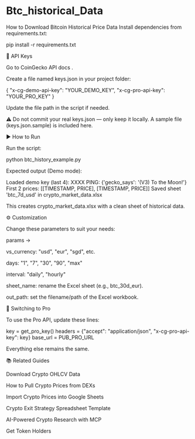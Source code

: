 # Btc_historical_Data
How to Download Bitcoin Historical Price Data 
Install dependencies from requirements.txt:

pip install -r requirements.txt


🔑 API Keys

Go to CoinGecko API docs
.

Create a file named keys.json in your project folder:

{
  "x-cg-demo-api-key": "YOUR_DEMO_KEY",
  "x-cg-pro-api-key":  "YOUR_PRO_KEY"
}


Update the file path in the script if needed.

⚠️ Do not commit your real keys.json — only keep it locally. A sample file (keys.json.sample) is included here.

▶️ How to Run

Run the script:

python btc_history_example.py


Expected output (Demo mode):

Loaded demo key (last 4): XXXX
PING: {'gecko_says': '(V3) To the Moon!'}
First 2 prices: [[TIMESTAMP, PRICE], [TIMESTAMP, PRICE]]
Saved sheet 'btc_7d_usd' in crypto_market_data.xlsx


This creates crypto_market_data.xlsx with a clean sheet of historical data.

⚙️ Customization

Change these parameters to suit your needs:

params →

vs_currency: "usd", "eur", "sgd", etc.

days: "1", "7", "30", "90", "max"

interval: "daily", "hourly"

sheet_name: rename the Excel sheet (e.g., btc_30d_eur).

out_path: set the filename/path of the Excel workbook.

🚀 Switching to Pro

To use the Pro API, update these lines:

key = get_pro_key()
headers = {"accept": "application/json", "x-cg-pro-api-key": key}
base_url = PUB_PRO_URL


Everything else remains the same.

📚 Related Guides

Download Crypto OHLCV Data

How to Pull Crypto Prices from DEXs

Import Crypto Prices into Google Sheets

Crypto Exit Strategy Spreadsheet Template

AI-Powered Crypto Research with MCP

Get Token Holders
